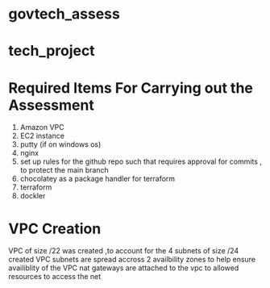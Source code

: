 # govtech_assess

# tech_project

# Required Items For Carrying out the Assessment
1. Amazon VPC 
2. EC2 instance
3. putty (if on windows os)
4. nginx
5. set up rules for the github repo such that requires approval for commits , to protect the main branch
6. chocolatey as a package handler for terraform
7. terraform
9. dockler

# VPC Creation
VPC of size /22 was created ,to account for the 4 subnets of size /24 created
VPC subnets are spread accross 2 availbility zones to help ensure availiblity of the VPC
nat gateways are attached to the vpc to allowed resources to access the net
